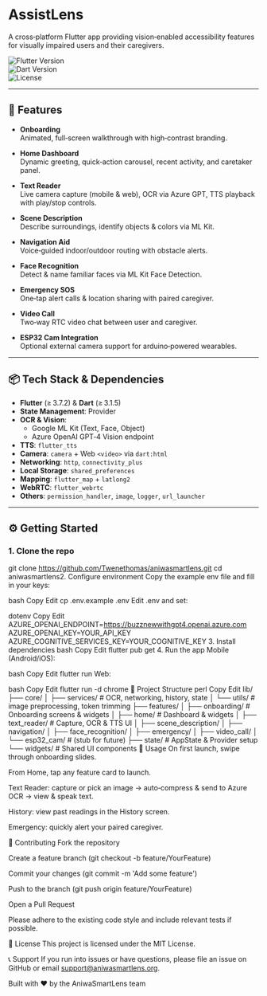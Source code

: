 # AssistLens

A cross‑platform Flutter app providing vision‑enabled accessibility features  
for visually impaired users and their caregivers.

![Flutter Version](https://img.shields.io/badge/flutter-3.7.2-blue)  
![Dart Version](https://img.shields.io/badge/dart-3.1.5-blue)  
![License](https://img.shields.io/badge/license-MIT-green)

---

## 🚀 Features

- **Onboarding**  
  Animated, full‑screen walkthrough with high‑contrast branding.

- **Home Dashboard**  
  Dynamic greeting, quick‑action carousel, recent activity, and caretaker panel.

- **Text Reader**  
  Live camera capture (mobile & web), OCR via Azure GPT, TTS playback with play/stop controls.

- **Scene Description**  
  Describe surroundings, identify objects & colors via ML Kit.

- **Navigation Aid**  
  Voice‑guided indoor/outdoor routing with obstacle alerts.

- **Face Recognition**  
  Detect & name familiar faces via ML Kit Face Detection.

- **Emergency SOS**  
  One‑tap alert calls & location sharing with paired caregiver.

- **Video Call**  
  Two‑way RTC video chat between user and caregiver.

- **ESP32 Cam Integration**  
  Optional external camera support for arduino‑powered wearables.

---

## 📦 Tech Stack & Dependencies

- **Flutter** (≥ 3.7.2) & **Dart** (≥ 3.1.5)  
- **State Management**: Provider  
- **OCR & Vision**:  
  - Google ML Kit (Text, Face, Object)  
  - Azure OpenAI GPT‑4 Vision endpoint  
- **TTS**: `flutter_tts`  
- **Camera**: `camera` + Web `<video>` via `dart:html`  
- **Networking**: `http`, `connectivity_plus`  
- **Local Storage**: `shared_preferences`  
- **Mapping**: `flutter_map` + `latlong2`  
- **WebRTC**: `flutter_webrtc`  
- **Others**: `permission_handler`, `image`, `logger`, `url_launcher`

---

## ⚙️ Getting Started

### 1. Clone the repo

git clone https://github.com/Twenethomas/aniwasmartlens.git
cd aniwasmartlens2. Configure environment
Copy the example env file and fill in your keys:

bash
Copy
Edit
cp .env.example .env
Edit .env and set:

dotenv
Copy
Edit
AZURE_OPENAI_ENDPOINT=https://buzznewwithgpt4.openai.azure.com
AZURE_OPENAI_KEY=YOUR_API_KEY
AZURE_COGNITIVE_SERVICES_KEY=YOUR_COGNITIVE_KEY
3. Install dependencies
bash
Copy
Edit
flutter pub get
4. Run the app
Mobile (Android/iOS):

bash
Copy
Edit
flutter run
Web:

bash
Copy
Edit
flutter run -d chrome
🧩 Project Structure
perl
Copy
Edit
lib/
├── core/
│   ├── services/       # OCR, networking, history, state
│   └── utils/          # image preprocessing, token trimming
├── features/
│   ├── onboarding/     # Onboarding screens & widgets
│   ├── home/           # Dashboard & widgets
│   ├── text_reader/    # Capture, OCR & TTS UI
│   ├── scene_description/
│   ├── navigation/
│   ├── face_recognition/
│   ├── emergency/
│   ├── video_call/
│   └── esp32_cam/      # (stub for future)
├── state/              # AppState & Provider setup
└── widgets/            # Shared UI components
📖 Usage
On first launch, swipe through onboarding slides.

From Home, tap any feature card to launch.

Text Reader: capture or pick an image → auto‑compress & send to Azure OCR → view & speak text.

History: view past readings in the History screen.

Emergency: quickly alert your paired caregiver.

🤝 Contributing
Fork the repository

Create a feature branch (git checkout -b feature/YourFeature)

Commit your changes (git commit -m 'Add some feature')

Push to the branch (git push origin feature/YourFeature)

Open a Pull Request

Please adhere to the existing code style and include relevant tests if possible.

📝 License
This project is licensed under the MIT License.

📞 Support
If you run into issues or have questions, please file an issue on GitHub or email support@aniwasmartlens.org.

Built with ❤️ by the AniwaSmartLens team
